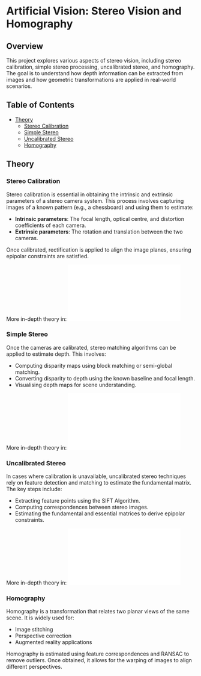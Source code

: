 # Artificial Vision: Stereo Vision and Homography

## Overview

This project explores various aspects of stereo vision, including stereo calibration, simple stereo processing, uncalibrated stereo, and homography. The goal is to understand how depth information can be extracted from images and how geometric transformations are applied in real-world scenarios.

## Table of Contents

- [Theory](#theory)
  - [Stereo Calibration](#stereo-calibration)
  - [Simple Stereo](#simple-stereo)
  - [Uncalibrated Stereo](#uncalibrated-stereo)
  - [Homography](#homography)

## Theory

### Stereo Calibration

Stereo calibration is essential in obtaining the intrinsic and extrinsic parameters of a stereo camera system. This process involves capturing images of a known pattern (e.g., a chessboard) and using them to estimate:

- **Intrinsic parameters**: The focal length, optical centre, and distortion coefficients of each camera.
- **Extrinsic parameters**: The rotation and translation between the two cameras.

Once calibrated, rectification is applied to align the image planes, ensuring epipolar constraints are satisfied.

More in-depth theory in:
![Camera Calibration](CameraCalibration.md)

### Simple Stereo

Once the cameras are calibrated, stereo matching algorithms can be applied to estimate depth. This involves:

- Computing disparity maps using block matching or semi-global matching.
- Converting disparity to depth using the known baseline and focal length.
- Visualising depth maps for scene understanding.

More in-depth theory in:
![Simple Stereo](SimpleStereo.md)

### Uncalibrated Stereo

In cases where calibration is unavailable, uncalibrated stereo techniques rely on feature detection and matching to estimate the fundamental matrix. The key steps include:

- Extracting feature points using the SIFT Algorithm.
- Computing correspondences between stereo images.
- Estimating the fundamental and essential matrices to derive epipolar constraints.

More in-depth theory in:
![Uncalibrated Stereo](UncalibratedStereo.md)

### Homography

Homography is a transformation that relates two planar views of the same scene. It is widely used for:

- Image stitching
- Perspective correction
- Augmented reality applications

Homography is estimated using feature correspondences and RANSAC to remove outliers. Once obtained, it allows for the warping of images to align different perspectives.
